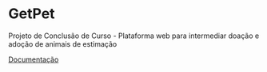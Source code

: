 # GetPet
Projeto de Conclusão de Curso - Plataforma web para intermediar doação e adoção de animais de estimação

[Documentação](https://github.com/lrhernandes/tcc/wiki)
